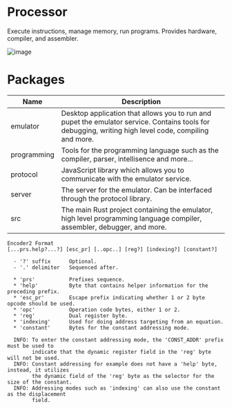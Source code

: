# Processor
Execute instructions, manage memory, run programs. Provides hardware, compiler, and assembler.

![image](https://github.com/arrseq/lightning/assets/163682431/5aff3853-19ed-4c61-be24-29653e934091)

# Packages
| Name         | Description                                                                                                                                           |
|--------------|-------------------------------------------------------------------------------------------------------------------------------------------------------|
| emulator     | Desktop application that allows you to run and pupet the emulator service. Contains tools for debugging, writing high level code, compiling and more. |
| programming  | Tools for the programming language such as the compiler, parser, intellisence and more...                                                             |
| protocol     | JavaScript library which allows you to communicate with the emulator service.                                                                         |
| server       | The server for the emulator. Can be interfaced through the protocol library.                                                                          |
| src          | The main Rust project containing the emulator, high level programming language compiler, assembler, debugger, and more.                               |

```
Encoder2 Format
[...prs.help?...?] [esc_pr] [..opc..] [reg?] [indexing?] [constant?]

  - '?' suffix      Optional.        
  - '.' delimiter   Sequenced after.
        
  * 'prs'           Prefixes sequence.
  * 'help'          Byte that contains helper information for the preceding prefix.
  * 'esc_pr'        Escape prefix indicating whether 1 or 2 byte opcode should be used.
  * 'opc'           Operation code bytes, either 1 or 2.
  * 'reg'           Dual register byte.
  * 'indexing'      Used for doing address targeting from an equation.
  * 'constant'      Bytes for the constant addressing mode.

  INFO: To enter the constant addressing mode, the 'CONST_ADDR' prefix must be used to
        indicate that the dynamic register field in the 'reg' byte will not be used.
  INFO: Constant addressing for example does not have a 'help' byte, instead, it utilizes
        the dynamic field of the 'reg' byte as the selector for the size of the constant. 
  INFO: Addressing modes such as 'indexing' can also use the constant as the displacement
        field.
```